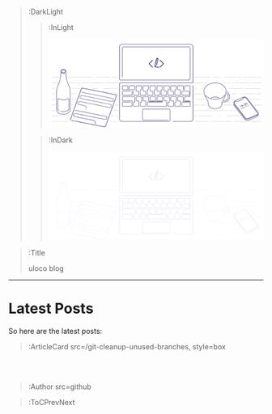 > :DarkLight
>
> > :InLight
> >
> > ![banner](/img/cb-banner.svg)
>
> > :InDark
> >
> > ![banner](/img/cb-banner-dark.svg)

> :Title
>
> uloco blog

---

# Latest Posts

So here are the latest posts:

> :ArticleCard src=/git-cleanup-unused-branches, style=box

<br><br>

> :Author src=github

> :ToCPrevNext
